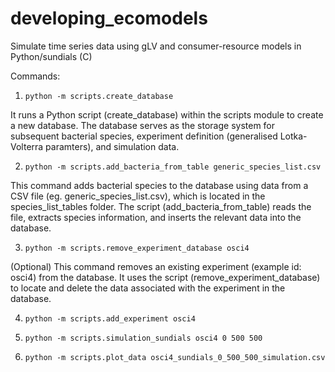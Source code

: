 # developing_ecomodels
Simulate time series data using gLV and consumer-resource models in Python/sundials (C)

Commands:

1. `python -m scripts.create_database`

It runs a Python script (create_database) within the scripts module to create a new database. The database serves as the storage system for subsequent bacterial species, experiment definition (generalised Lotka-Volterra paramters), and simulation data.

2. `python -m scripts.add_bacteria_from_table generic_species_list.csv`
   
This command adds bacterial species to the database using data from a CSV file (eg. generic_species_list.csv), which is located in the species_list_tables folder. The script (add_bacteria_from_table) reads the file, extracts species information, and inserts the relevant data into the database.

3. `python -m scripts.remove_experiment_database osci4`

(Optional) This command removes an existing experiment (example id: osci4) from the database. It uses the script (remove_experiment_database) to locate and delete the data associated with the experiment in the database.

4. `python -m scripts.add_experiment osci4`


5. `python -m scripts.simulation_sundials osci4 0 500 500`

6. `python -m scripts.plot_data osci4_sundials_0_500_500_simulation.csv`
